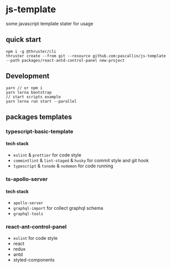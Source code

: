 # js-template

some javascript template stater for usage

## quick start

```shell
npm i -g @thruster/cli
thruster create --from git --resource github.com:pascallin/js-template --path packages/react-antd-control-panel new-project
```

## Development

```shell
yarn // or npm i
yarn lerna bootstrap
// start scripts example
yarn lerna run start --parallel
```

## packages templates

### typescript-basic-template

#### tech stack

- `eslint` & `prettier` for code style
- `commintlint` & `lint-staged` & `husky` for commit style and git hook
- `typescript` & `tsnode` & `nodemon` for code running

### ts-apollo-server

#### tech stack

- `apollo-server`
- `graphql-import` for collect graphql schema
- `graphql-tools`

### react-ant-control-panel

- `eslint` for code style
- react
- redux
- antd
- styled-components
